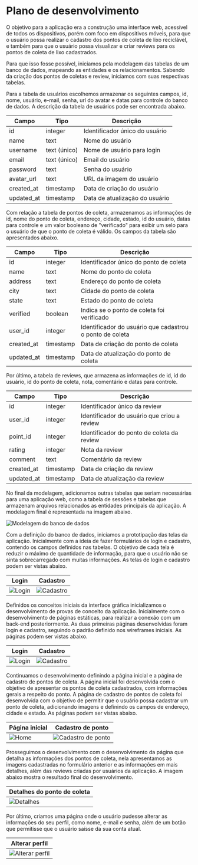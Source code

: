 # Plano de desenvolvimento

O objetivo para a aplicação era a construção uma interface web, acessível de todos os dispositivos, porém com foco em dispositivos móveis, para que o usuário possa realizar o cadastro dos pontos de coleta de lixo reciclável, e também para que o usuário possa visualizar e criar reviews para os pontos de coleta de lixo cadastrados.

Para que isso fosse possível, iniciamos pela modelagem das tabelas de um banco de dados, mapeando as entidades e os relacionamentos. Sabendo da criação dos pontos de coletas e review, iniciamos com suas respectivas tabelas.

Para a tabela de usuários escolhemos armazenar os seguintes campos, id, nome, usuário, e-mail, senha, url do avatar e datas para controle do banco de dados. A descrição da tabela de usuários pode ser encontrada abaixo.

| Campo      | Tipo         | Descrição                      |
| ---------- | ------------ | ------------------------------ |
| id         | integer      | Identificador único do usuário |
| name       | text         | Nome do usuário                |
| username   | text (único) | Nome de usuário para login     |
| email      | text (único) | Email do usuário               |
| password   | text         | Senha do usuário               |
| avatar_url | text         | URL da imagem do usuário       |
| created_at | timestamp    | Data de criação do usuário     |
| updated_at | timestamp    | Data de atualização do usuário |

Com relação a tabela de pontos de coleta, armazenamos as informações de id, nome do ponto de coleta, endereço, cidade, estado, id do usuário, datas para controle e um valor booleano de "verificado" para exibir um selo para o usuário de que o ponto de coleta é válido. Os campos da tabela são apresentados abaixo.

| Campo      | Tipo      | Descrição                                                |
| ---------- | --------- | -------------------------------------------------------- |
| id         | integer   | Identificador único do ponto de coleta                   |
| name       | text      | Nome do ponto de coleta                                  |
| address    | text      | Endereço do ponto de coleta                              |
| city       | text      | Cidade do ponto de coleta                                |
| state      | text      | Estado do ponto de coleta                                |
| verified   | boolean   | Indica se o ponto de coleta foi verificado               |
| user_id    | integer   | Identificador do usuário que cadastrou o ponto de coleta |
| created_at | timestamp | Data de criação do ponto de coleta                       |
| updated_at | timestamp | Data de atualização do ponto de coleta                   |

Por último, a tabela de reviews, que armazena as informações de id, id do usuário, id do ponto de coleta, nota, comentário e datas para controle.

| Campo      | Tipo      | Descrição                                   |
| ---------- | --------- | ------------------------------------------- |
| id         | integer   | Identificador único da review               |
| user_id    | integer   | Identificador do usuário que criou a review |
| point_id   | integer   | Identificador do ponto de coleta da review  |
| rating     | integer   | Nota da review                              |
| comment    | text      | Comentário da review                        |
| created_at | timestamp | Data de criação da review                   |
| updated_at | timestamp | Data de atualização da review               |

No final da modelagem, adicionamos outras tabelas que seriam necessárias para uma aplicação web, como a tabela de sessões e tabelas que armazenam arquivos relacionados as entidades principais da aplicação. A modelagem final é representada na imagem abaixo.

![Modelagem do banco de dados](images/aps-8-sem.png)

Com a definição do banco de dados, iniciamos a prototipação das telas da aplicação. Inicialmente com a ideia de fazer formulários de login e cadastro, contendo os campos definidos nas tabelas. O objetivo de cada tela é reduzir o máximo de quantidade de informação, para que o usuário não se sinta sobrecarregado com muitas informações. As telas de login e cadastro podem ser vistas abaixo.

| Login                      | Cadastro                         |
| -------------------------- | -------------------------------- |
| ![Login](images/login.png) | ![Cadastro](images/cadastro.png) |

Definidos os conceitos iniciais da interface gráfica inicializamos o desenvolvimento de provas de conceito da aplicação. Inicialmente com o desenvolvimento de páginas estáticas, para realizar a conexão com um back-end posteriormente. As duas primeiras páginas desenvolvidas foram login e cadastro, seguindo o padrão definido nos wireframes iniciais. As páginas podem ser vistas abaixo.

| Login                             | Cadastro                                |
| --------------------------------- | --------------------------------------- |
| ![Login](images/login-final.jpeg) | ![Cadastro](images/cadastro-final.jpeg) |

Continuamos o desenvolvimento definindo a página inicial e a página de cadastro de pontos de coleta. A página inicial foi desenvolvida com o objetivo de apresentar os pontos de coleta cadastrados, com informações gerais a respeito do ponto. A página de cadastro de pontos de coleta foi desenvolvida com o objetivo de permitir que o usuário possa cadastrar um ponto de coleta, adicionando imagens e definindo os campos de endereço, cidade e estado. As páginas podem ser vistas abaixo.

| Página inicial                  | Cadastro de ponto                                   |
| ------------------------------- | --------------------------------------------------- |
| ![Home](images/home-final.jpeg) | ![Cadastro de ponto](images/criar-ponto-final.jpeg) |

Prosseguimos o desenvolvimento com o desenvolvimento da página que detalha as informações dos pontos de coleta, nela apresentamos as imagens cadastradas no formulário anterior e as informações em mais detalhes, além das reviews criadas por usuários da aplicação. A imagem abaixo mostra o resultado final do desenvolvimento.

| Detalhes do ponto de coleta          |
| ------------------------------------ |
| ![Detalhes](images/ponto-final.jpeg) |

Por último, criamos uma página onde o usuário pudesse alterar as informações do seu perfil, como nome, e-mail e senha, além de um botão que permitisse que o usuário saísse da sua conta atual.

| Alterar perfil                              |
| ------------------------------------------- |
| ![Alterar perfil](images/perfil-final.jpeg) |

